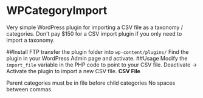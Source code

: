 # WPCategoryImport
Very simple WordPress plugin for importing a CSV file as a taxonomy / categories. Don't pay $150 for a CSV import plugin if you only need to import a taxonomy. 

##Install
FTP transfer the plugin folder into ```wp-content/plugins/```
Find the plugin in your WordPress Admin page and activate.
##Usage
Modify the ```import_file``` variable in the PHP code to point to your CSV file. 
Deactivate -> Activate the plugin to import a new CSV file. 
<b>CSV File</b>


Parent categories must be in file before child categories
No spaces between commas 
